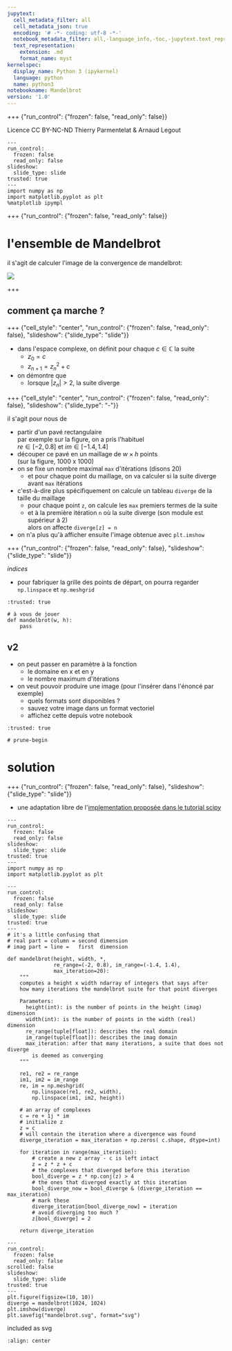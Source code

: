 ```yaml
---
jupytext:
  cell_metadata_filter: all
  cell_metadata_json: true
  encoding: '# -*- coding: utf-8 -*-'
  notebook_metadata_filter: all,-language_info,-toc,-jupytext.text_representation.jupytext_version,-jupytext.text_representation.format_version
  text_representation:
    extension: .md
    format_name: myst
kernelspec:
  display_name: Python 3 (ipykernel)
  language: python
  name: python3
notebookname: Mandelbrot
version: '1.0'
---
```


+++ {"run_control": {"frozen": false, "read_only": false}}

<div class="licence">
<span>Licence CC BY-NC-ND</span>
<span>Thierry Parmentelat &amp; Arnaud Legout</span>
</div>

```{code-cell} ipython3
---
run_control:
  frozen: false
  read_only: false
slideshow:
  slide_type: slide
trusted: true
---
import numpy as np
import matplotlib.pyplot as plt
%matplotlib ipympl
```

+++ {"run_control": {"frozen": false, "read_only": false}}

# l'ensemble de Mandelbrot

il s'agit de calculer l'image de la convergence de mandelbrot:

<img src="media/mandelbrot.svg">

+++

## comment ça marche ?

+++ {"cell_style": "center", "run_control": {"frozen": false, "read_only": false}, "slideshow": {"slide_type": "slide"}}

* dans l'espace complexe, on définit pour chaque $c\in\mathbb{C}$ la suite
   * $z_0 = c$
   * $z_{n+1} = z_n^2 + c$
* on démontre que 
  * lorsque $|z_n|>2$, la suite diverge

+++ {"cell_style": "center", "run_control": {"frozen": false, "read_only": false}, "slideshow": {"slide_type": "-"}}

il s'agit pour nous de 

* partir d'un pavé rectangulaire  
  par exemple sur la figure, on a pris l'habituel  
  $re \in [-2, 0.8]$ et  $im \in [-1.4, 1.4]$
* découper ce pavé en un maillage de $w \times h$ points  
  (sur la figure, 1000 x 1000)
* on se fixe un nombre maximal `max` d'itérations (disons 20)
  * et pour chaque point du maillage, on va calculer si la suite diverge avant `max` itérations
* c'est-à-dire plus spécifiquement on calcule un tableau `diverge` de la taille du maillage
  * pour chaque point `z`, on calcule les `max` premiers termes de la suite
  * et à la première itération `n` où la suite diverge (son module est supérieur à 2)  
    alors on affecte `diverge[z] = n`
* on n'a plus qu'à afficher ensuite l'image obtenue avec `plt.imshow`

+++ {"run_control": {"frozen": false, "read_only": false}, "slideshow": {"slide_type": "slide"}}

*indices*

* pour fabriquer la grille des points de départ, 
  on pourra regarder `np.linspace` et `np.meshgrid`

```{code-cell} ipython3
:trusted: true

# à vous de jouer
def mandelbrot(w, h):
    pass
```

## v2

* on peut passer en paramètre à la fonction
  * le domaine en x et en y
  * le nombre maximum d'itérations
* on veut pouvoir produire une image (pour l'insérer dans l'énoncé par exemple)
  * quels formats sont disponibles ?
  * sauvez votre image dans un format vectoriel
  * affichez cette depuis votre notebook

```{code-cell} ipython3
:trusted: true

# prune-begin
```

# solution

+++ {"run_control": {"frozen": false, "read_only": false}, "slideshow": {"slide_type": "slide"}}

* une adaptation libre de l'[implementation proposée dans le tutorial scipy](https://docs.scipy.org/doc/numpy/user/quickstart.html#indexing-with-boolean-arrays)

```{code-cell} ipython3
---
run_control:
  frozen: false
  read_only: false
slideshow:
  slide_type: slide
trusted: true
---
import numpy as np
import matplotlib.pyplot as plt
```

```{code-cell} ipython3
---
run_control:
  frozen: false
  read_only: false
slideshow:
  slide_type: slide
trusted: true
---
# it's a little confusing that 
# real part = column = second dimension
# imag part = line =   first  dimension

def mandelbrot(height, width, *,
               re_range=(-2, 0.8), im_range=(-1.4, 1.4),
               max_iteration=20):
    """
    computes a height x width ndarray of integers that says after 
    how many iterations the mandelbrot suite for that point diverges
    
    Parameters:
      height(int): is the number of points in the height (imag) dimension
      width(int): is the number of points in the width (real) dimension
      re_range(tuple[float]): describes the real domain
      im_range(tuple[float]): describes the imag domain
      max_iteration: after that many iterations, a suite that does not diverge
        is deemed as converging
    """

    re1, re2 = re_range
    im1, im2 = im_range
    re, im = np.meshgrid(
        np.linspace(re1, re2, width),
        np.linspace(im1, im2, height))

    # an array of complexes
    c = re + 1j * im
    # initialize z 
    z = c
    # will contain the iteration where a divergence was found
    diverge_iteration = max_iteration + np.zeros( c.shape, dtype=int)

    for iteration in range(max_iteration):
        # create a new z array - c is left intact
        z = z * z + c
        # the complexes that diverged before this iteration
        bool_diverge = z * np.conj(z) > 4
        # the ones that diverged exactly at this iteration
        bool_diverge_now = bool_diverge & (diverge_iteration == max_iteration)
        # mark these
        diverge_iteration[bool_diverge_now] = iteration
        # avoid diverging too much ?
        z[bool_diverge] = 2

    return diverge_iteration
```

```{code-cell} ipython3
---
run_control:
  frozen: false
  read_only: false
scrolled: false
slideshow:
  slide_type: slide
trusted: true
---
plt.figure(figsize=(10, 10))
diverge = mandelbrot(1024, 1024)
plt.imshow(diverge)
plt.savefig("mandelbrot.svg", format="svg")
```

included as svg

```{image} mandelbrot.svg
:align: center
```
